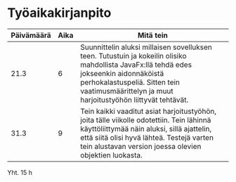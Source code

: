 # Työaikakirjanpito

| Päivämäärä | Aika | Mitä tein |
| --- | --- | --- |
| 21.3 | 6 | Suunnittelin aluksi millaisen sovelluksen teen. Tutustuin ja kokeilin olisiko mahdollista JavaFx:llä tehdä edes jokseenkin aidonnäköistä perhokalastuspeliä. Sitten tein vaatimusmäärittelyn ja muut harjoitustyöhön liittyvät tehtävät. | 
| 31.3 | 9 | Tein kaikki vaaditut asiat harjoitustyöhön, joita tälle viikolle odotettiin. Tein lähinnä käyttöliittymää näin aluksi, sillä ajattelin, että siitä olisi hyvä lähteä. Testejä varten tein alustavan version joessa olevien objektien luokasta. |
   
Yht. 15 h
